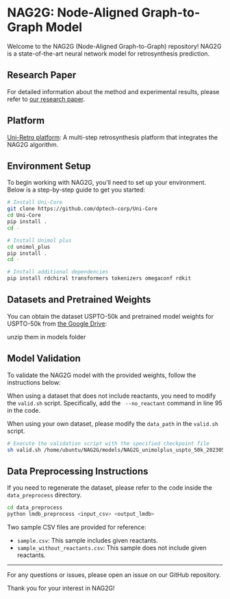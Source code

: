 # NAG2G: Node-Aligned Graph-to-Graph Model


Welcome to the NAG2G (Node-Aligned Graph-to-Graph) repository! NAG2G is a state-of-the-art neural network model for retrosynthesis prediction.

## Research Paper

For detailed information about the method and experimental results, please refer to [our research paper](https://arxiv.org/abs/2309.15798).

## Platform

[Uni-Retro platform](https://app.bohrium.dp.tech/retro-synthesis/workbench/): A multi-step retrosynthesis platform that integrates the NAG2G algorithm.

## Environment Setup

To begin working with NAG2G, you'll need to set up your environment. Below is a step-by-step guide to get you started:

```bash
# Install Uni-Core
git clone https://github.com/dptech-corp/Uni-Core
cd Uni-Core
pip install .
cd -

# Install Unimol plus
cd unimol_plus
pip install .
cd -

# Install additional dependencies
pip install rdchiral transformers tokenizers omegaconf rdkit
```

## Datasets and Pretrained Weights

You can obtain the dataset USPTO-50k and pretrained model weights for USPTO-50k from [the Google Drive](https://drive.google.com/drive/folders/1lZOLRGyZy18EVow7gyxtKWvs_yuwlIE3?usp=sharing):

unzip them in models folder

## Model Validation

To validate the NAG2G model with the provided weights, follow the instructions below:

When using a dataset that does not include reactants, you need to modify the `valid.sh` script. Specifically, add the ` --no_reactant` command in line 95 in the code.

When using your own dataset, please modify the `data_path` in the `valid.sh` script.

```bash
# Execute the validation script with the specified checkpoint file
sh valid.sh /home/ubuntu/NAG2G/models/NAG2G_unimolplus_uspto_50k_20230513-222355/checkpoint_last

```



## Data Preprocessing Instructions

If you need to regenerate the dataset, please refer to the code inside the `data_preprocess` directory.

```bash
cd data_preprocess
python lmdb_preprocess <input_csv> <output_lmdb>
```

Two sample CSV files are provided for reference:
- `sample.csv`: This sample includes given reactants.
- `sample_without_reactants.csv`: This sample does not include given reactants.



----
For any questions or issues, please open an issue on our GitHub repository.

Thank you for your interest in NAG2G!

